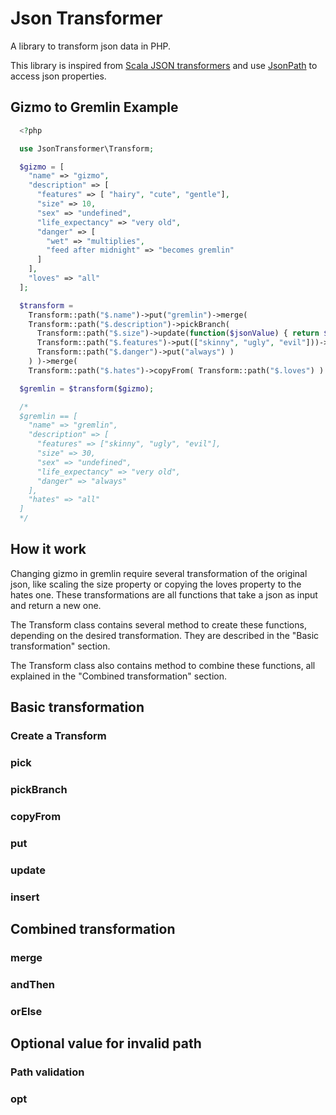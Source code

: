 # Json Transformer
A library to transform json data in PHP.

This library is inspired from [Scala JSON transformers](https://www.playframework.com/documentation/2.1.0/ScalaJsonTransformers)
and use [JsonPath](https://github.com/Peekmo/JsonPath) to access json properties.

## Gizmo to Gremlin Example
```php
  <?php

  use JsonTransformer\Transform;

  $gizmo = [
    "name" => "gizmo",
    "description" => [
      "features" => [ "hairy", "cute", "gentle"],
      "size" => 10,
      "sex" => "undefined",
      "life_expectancy" => "very old",
      "danger" => [
        "wet" => "multiplies",
        "feed after midnight" => "becomes gremlin"
      ]
    ],
    "loves" => "all"
  ];

  $transform =
    Transform::path("$.name")->put("gremlin")->merge(
    Transform::path("$.description")->pickBranch(
      Transform::path("$.size")->update(function($jsonValue) { return $jsonValue * 3; })->merge(
      Transform::path("$.features")->put(["skinny", "ugly", "evil"]))->merge(
      Transform::path("$.danger")->put("always") )
    ) )->merge(
    Transform::path("$.hates")->copyFrom( Transform::path("$.loves") ) );

  $gremlin = $transform($gizmo);

  /*
  $gremlin == [
    "name" => "gremlin",
    "description" => [
      "features" => ["skinny", "ugly", "evil"],
      "size" => 30,
      "sex" => "undefined",
      "life_expectancy" => "very old",
      "danger" => "always"
    ],
    "hates" => "all"
  ]
  */
```

## How it work
Changing gizmo in gremlin require several transformation of the original json,
like scaling the size property or copying the loves property to the hates one.
These transformations are all functions that take a json as input and return a new one.

The Transform class contains several method to create these functions, depending on
the desired transformation. They are described in the "Basic transformation" section.

The Transform class also contains method to combine these functions, all explained
in the "Combined transformation" section.


## Basic transformation

### Create a Transform


### pick

### pickBranch

### copyFrom

### put

### update

### insert


## Combined transformation

### merge

### andThen

### orElse


## Optional value for invalid path

### Path validation

### opt



